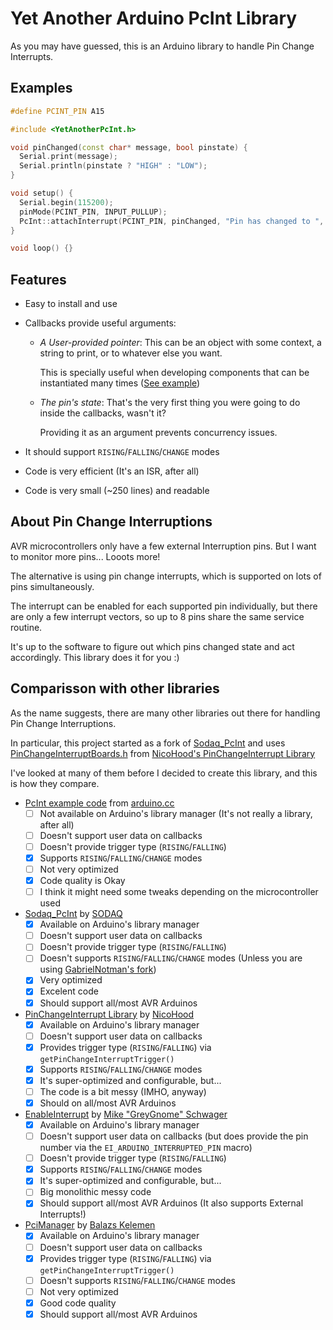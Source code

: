 Yet Another Arduino PcInt Library
=================================

As you may have guessed, this is an Arduino library to handle Pin Change Interrupts.

Examples
-------

``` c++
#define PCINT_PIN A15

#include <YetAnotherPcInt.h>

void pinChanged(const char* message, bool pinstate) {
  Serial.print(message);
  Serial.println(pinstate ? "HIGH" : "LOW");
}

void setup() {
  Serial.begin(115200);
  pinMode(PCINT_PIN, INPUT_PULLUP);
  PcInt::attachInterrupt(PCINT_PIN, pinChanged, "Pin has changed to ", CHANGE);
}

void loop() {}
```

Features
--------
- Easy to install and use
- Callbacks provide useful arguments:

  - _A User-provided pointer_: This can be an object with some context, a string to print, or to whatever else you want.

    This is specially useful when developing components that can be instantiated many times ([See example](examples/PinListenerComponent/PinListenerComponent.ino))
    
  - _The pin's state_: That's the very first thing you were going to do inside the callbacks, wasn't it?
    
    Providing it as an argument prevents concurrency issues.
    
- It should support `RISING`/`FALLING`/`CHANGE` modes

- Code is very efficient (It's an ISR, after all)

- Code is very small (~250 lines) and readable


About Pin Change Interruptions
------------------------------

AVR microcontrollers only have a few external Interruption pins.
But I want to monitor more pins... Looots more!

The alternative is using pin change interrupts, which is supported on lots of pins simultaneously.

The interrupt can be enabled for each supported pin individually, but there are only a few interrupt vectors, so up to 8 pins share the same service routine.

It's up to the software to figure out which pins changed state and act accordingly. This library does it for you :)


Comparisson with other libraries
--------------------------------

As the name suggests, there are many other libraries out there for handling Pin Change Interruptions.

In particular, this project started as a fork of [Sodaq_PcInt](https://github.com/SodaqMoja/Sodaq_PcInt) and 
uses [PinChangeInterruptBoards.h](src/PinChangeInterruptBoards.h) from [NicoHood's PinChangeInterrupt Library](https://github.com/NicoHood/PinChangeInterrupt)

I've looked at many of them before I decided to create this library, and this is how they compare.

- [PcInt example code](http://playground.arduino.cc/Main/PcInt) from [arduino.cc](http://www.arduino.cc/)
  - [ ] Not available on Arduino's library manager (It's not really a library, after all)
  - [ ] Doesn't support user data on callbacks
  - [ ] Doesn't provide trigger type (`RISING`/`FALLING`)
  - [X] Supports `RISING`/`FALLING`/`CHANGE` modes
  - [ ] Not very optimized
  - [X] Code quality is Okay
  - [ ] I think it might need some tweaks depending on the microcontroller used

- [Sodaq_PcInt](https://github.com/SodaqMoja/Sodaq_PcInt) by [SODAQ](https://github.com/SodaqMoja)
  - [X] Available on Arduino's library manager
  - [ ] Doesn't support user data on callbacks
  - [ ] Doesn't provide trigger type (`RISING`/`FALLING`)
  - [ ] Doesn't supports `RISING`/`FALLING`/`CHANGE` modes (Unless you are using [GabrielNotman's fork](https://github.com/GabrielNotman/Sodaq_PcInt))
  - [X] Very optimized
  - [X] Excelent code
  - [X] Should support all/most AVR Arduinos

- [PinChangeInterrupt Library](https://github.com/NicoHood/PinChangeInterrupt) by [NicoHood](https://github.com/NicoHood)
  - [X] Available on Arduino's library manager
  - [ ] Doesn't support user data on callbacks
  - [X] Provides trigger type (`RISING`/`FALLING`) via `getPinChangeInterruptTrigger()`
  - [X] Supports `RISING`/`FALLING`/`CHANGE` modes
  - [X] It's super-optimized and configurable, but...
  - [ ] The code is a bit messy (IMHO, anyway)
  - [X] Should on all/most AVR Arduinos

- [EnableInterrupt](https://github.com/GreyGnome/EnableInterrupt) by [Mike "GreyGnome" Schwager](https://github.com/GreyGnome)
  - [X] Available on Arduino's library manager
  - [ ] Doesn't support user data on callbacks (but does provide the pin number via the `EI_ARDUINO_INTERRUPTED_PIN` macro)
  - [ ] Doesn't provide trigger type (`RISING`/`FALLING`)
  - [X] Supports `RISING`/`FALLING`/`CHANGE` modes
  - [X] It's super-optimized and configurable, but...
  - [ ] Big monolithic messy code
  - [X] Should support all/most AVR Arduinos (It also supports External Interrupts!)

- [PciManager](https://github.com/prampec/arduino-pcimanager) by [Balazs Kelemen](https://github.com/prampec)
  - [X] Available on Arduino's library manager
  - [ ] Doesn't support user data on callbacks
  - [X] Provides trigger type (`RISING`/`FALLING`) via `getPinChangeInterruptTrigger()`
  - [ ] Doesn't supports `RISING`/`FALLING`/`CHANGE` modes
  - [ ] Not very optimized
  - [X] Good code quality
  - [X] Should support all/most AVR Arduinos
